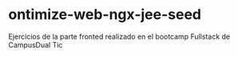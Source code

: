# ontimize-web-ngx-jee-seed
Ejercicios de la parte fronted realizado en el bootcamp Fullstack de CampusDual Tic
